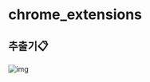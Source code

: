 # chrome_extensions
## 추출기:clipboard:
![img](https://user-images.githubusercontent.com/63538097/141093975-cb6662c5-a022-4e9b-b87b-1f200a528ee0.png)
